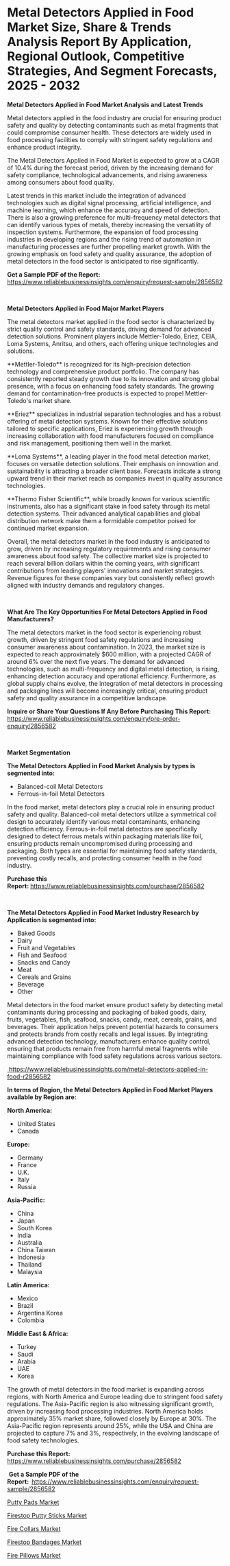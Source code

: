 <p><h1>Metal Detectors Applied in Food Market Size, Share & Trends Analysis Report By Application, Regional Outlook, Competitive Strategies, And Segment Forecasts, 2025 - 2032</h1></p><p><strong>Metal Detectors Applied in Food Market Analysis and Latest Trends</strong></p>
<p><p>Metal detectors applied in the food industry are crucial for ensuring product safety and quality by detecting contaminants such as metal fragments that could compromise consumer health. These detectors are widely used in food processing facilities to comply with stringent safety regulations and enhance product integrity. </p><p>The Metal Detectors Applied in Food Market is expected to grow at a CAGR of 10.4% during the forecast period, driven by the increasing demand for safety compliance, technological advancements, and rising awareness among consumers about food quality. </p><p>Latest trends in this market include the integration of advanced technologies such as digital signal processing, artificial intelligence, and machine learning, which enhance the accuracy and speed of detection. There is also a growing preference for multi-frequency metal detectors that can identify various types of metals, thereby increasing the versatility of inspection systems. Furthermore, the expansion of food processing industries in developing regions and the rising trend of automation in manufacturing processes are further propelling market growth. With the growing emphasis on food safety and quality assurance, the adoption of metal detectors in the food sector is anticipated to rise significantly.</p></p>
<p><strong>Get a Sample PDF of the Report:&nbsp;</strong> <a href="https://www.reliablebusinessinsights.com/enquiry/request-sample/2856582?utm_campaign=60&utm_medium=2&utm_source=Github&utm_content=ia&utm_term=12032025&utm_id=metal-detectors-applied-in-food">https://www.reliablebusinessinsights.com/enquiry/request-sample/2856582</a></p>
<p>&nbsp;</p>
<p><strong>Metal Detectors Applied in Food Major Market Players</strong></p>
<p><p>The metal detectors market applied in the food sector is characterized by strict quality control and safety standards, driving demand for advanced detection solutions. Prominent players include Mettler-Toledo, Eriez, CEIA, Loma Systems, Anritsu, and others, each offering unique technologies and solutions.</p><p>**Mettler-Toledo** is recognized for its high-precision detection technology and comprehensive product portfolio. The company has consistently reported steady growth due to its innovation and strong global presence, with a focus on enhancing food safety standards. The growing demand for contamination-free products is expected to propel Mettler-Toledo's market share.</p><p>**Eriez** specializes in industrial separation technologies and has a robust offering of metal detection systems. Known for their effective solutions tailored to specific applications, Eriez is experiencing growth through increasing collaboration with food manufacturers focused on compliance and risk management, positioning them well in the market.</p><p>**Loma Systems**, a leading player in the food metal detection market, focuses on versatile detection solutions. Their emphasis on innovation and sustainability is attracting a broader client base. Forecasts indicate a strong upward trend in their market reach as companies invest in quality assurance technologies.</p><p>**Thermo Fisher Scientific**, while broadly known for various scientific instruments, also has a significant stake in food safety through its metal detection systems. Their advanced analytical capabilities and global distribution network make them a formidable competitor poised for continued market expansion.</p><p>Overall, the metal detectors market in the food industry is anticipated to grow, driven by increasing regulatory requirements and rising consumer awareness about food safety. The collective market size is projected to reach several billion dollars within the coming years, with significant contributions from leading players' innovations and market strategies. Revenue figures for these companies vary but consistently reflect growth aligned with industry demands and regulatory changes.</p></p>
<p>&nbsp;</p>
<p><strong>What Are The Key Opportunities For Metal Detectors Applied in Food Manufacturers?</strong></p>
<p><p>The metal detectors market in the food sector is experiencing robust growth, driven by stringent food safety regulations and increasing consumer awareness about contamination. In 2023, the market size is expected to reach approximately $600 million, with a projected CAGR of around 6% over the next five years. The demand for advanced technologies, such as multi-frequency and digital metal detection, is rising, enhancing detection accuracy and operational efficiency. Furthermore, as global supply chains evolve, the integration of metal detectors in processing and packaging lines will become increasingly critical, ensuring product safety and quality assurance in a competitive landscape.</p></p>
<p><strong>Inquire or Share Your Questions If Any Before Purchasing This Report:</strong> <a href="https://www.reliablebusinessinsights.com/enquiry/pre-order-enquiry/2856582?utm_campaign=60&utm_medium=2&utm_source=Github&utm_content=ia&utm_term=12032025&utm_id=metal-detectors-applied-in-food">https://www.reliablebusinessinsights.com/enquiry/pre-order-enquiry/2856582</a></p>
<p>&nbsp;</p>
<p><strong>Market Segmentation</strong></p>
<p><strong>The Metal Detectors Applied in Food Market Analysis by types is segmented into:</strong></p>
<p><ul><li>Balanced-coil Metal Detectors</li><li>Ferrous-in-foil Metal Detectors</li></ul></p>
<p><p>In the food market, metal detectors play a crucial role in ensuring product safety and quality. Balanced-coil metal detectors utilize a symmetrical coil design to accurately identify various metal contaminants, enhancing detection efficiency. Ferrous-in-foil metal detectors are specifically designed to detect ferrous metals within packaging materials like foil, ensuring products remain uncompromised during processing and packaging. Both types are essential for maintaining food safety standards, preventing costly recalls, and protecting consumer health in the food industry.</p></p>
<p><strong>Purchase this Report:&nbsp;</strong><a href="https://www.reliablebusinessinsights.com/purchase/2856582?utm_campaign=60&utm_medium=2&utm_source=Github&utm_content=ia&utm_term=12032025&utm_id=metal-detectors-applied-in-food">https://www.reliablebusinessinsights.com/purchase/2856582</a></p>
<p>&nbsp;</p>
<p><strong>The Metal Detectors Applied in Food Market Industry Research by Application is segmented into:</strong></p>
<p><ul><li>Baked Goods</li><li>Dairy</li><li>Fruit and Vegetables</li><li>Fish and Seafood</li><li>Snacks and Candy</li><li>Meat</li><li>Cereals and Grains</li><li>Beverage</li><li>Other</li></ul></p>
<p><p>Metal detectors in the food market ensure product safety by detecting metal contaminants during processing and packaging of baked goods, dairy, fruits, vegetables, fish, seafood, snacks, candy, meat, cereals, grains, and beverages. Their application helps prevent potential hazards to consumers and protects brands from costly recalls and legal issues. By integrating advanced detection technology, manufacturers enhance quality control, ensuring that products remain free from harmful metal fragments while maintaining compliance with food safety regulations across various sectors.</p></p>
<p><a href="https://www.reliablebusinessinsights.com/metal-detectors-applied-in-food-r2856582?utm_campaign=60&utm_medium=2&utm_source=Github&utm_content=ia&utm_term=12032025&utm_id=metal-detectors-applied-in-food">&nbsp;https://www.reliablebusinessinsights.com/metal-detectors-applied-in-food-r2856582</a></p>
<p><strong>In terms of Region, the Metal Detectors Applied in Food Market Players available by Region are:</strong></p>
<p>
    <p> <strong> North America: </strong>
        <ul>
            <li>United States</li>
            <li>Canada</li>
        </ul>
        </p> 
    <p> <strong> Europe: </strong>
        <ul>
            <li>Germany</li>
            <li>France</li>
            <li>U.K.</li>
            <li>Italy</li>
            <li>Russia</li>
        </ul>
        </p> 
    <p> <strong> Asia-Pacific: </strong>
        <ul>
            <li>China</li>
            <li>Japan</li>
            <li>South Korea</li>
            <li>India</li>
            <li>Australia</li>
            <li>China Taiwan</li>
            <li>Indonesia</li>
            <li>Thailand</li>
            <li>Malaysia</li>
        </ul>
        </p> 
    <p> <strong> Latin America: </strong>
        <ul>
            <li>Mexico</li>
            <li>Brazil</li>
            <li>Argentina Korea</li>
            <li>Colombia</li>
        </ul>
        </p> 
    <p> <strong> Middle East & Africa: </strong>
        <ul>
            <li>Turkey</li>
            <li>Saudi</li>
            <li>Arabia</li>
            <li>UAE</li>
            <li>Korea</li>
        </ul>
    </p>
    </p>
<p><p>The growth of metal detectors in the food market is expanding across regions, with North America and Europe leading due to stringent food safety regulations. The Asia-Pacific region is also witnessing significant growth, driven by increasing food processing industries. North America holds approximately 35% market share, followed closely by Europe at 30%. The Asia-Pacific region represents around 25%, while the USA and China are projected to capture 7% and 3%, respectively, in the evolving landscape of food safety technologies.</p></p>
<p><strong>Purchase this Report: </strong><a href="https://www.reliablebusinessinsights.com/purchase/2856582?utm_campaign=60&utm_medium=2&utm_source=Github&utm_content=ia&utm_term=12032025&utm_id=metal-detectors-applied-in-food">https://www.reliablebusinessinsights.com/purchase/2856582</a></p>
<p>&nbsp;<strong>Get a Sample PDF of the Report:&nbsp;&nbsp;</strong><a href="https://www.reliablebusinessinsights.com/enquiry/request-sample/2856582?utm_campaign=60&utm_medium=2&utm_source=Github&utm_content=ia&utm_term=12032025&utm_id=metal-detectors-applied-in-food">https://www.reliablebusinessinsights.com/enquiry/request-sample/2856582</a></p>
<p><strong></strong></p>
<p><p><a href="https://github.com/cachuhashieb/Market-Research-Report-List-1/blob/main/putty-pads-market.md?utm_campaign=60&utm_medium=2&utm_source=Github&utm_content=ia&utm_term=12032025&utm_id=metal-detectors-applied-in-food">Putty Pads Market</a></p><p><a href="https://github.com/groszsaoudrd/Market-Research-Report-List-1/blob/main/firestop-putty-sticks-market.md?utm_campaign=60&utm_medium=2&utm_source=Github&utm_content=ia&utm_term=12032025&utm_id=metal-detectors-applied-in-food">Firestop Putty Sticks Market</a></p><p><a href="https://github.com/denuetkachci/Market-Research-Report-List-1/blob/main/fire-collars-market.md?utm_campaign=60&utm_medium=2&utm_source=Github&utm_content=ia&utm_term=12032025&utm_id=metal-detectors-applied-in-food">Fire Collars Market</a></p><p><a href="https://github.com/quiraytaibat/Market-Research-Report-List-1/blob/main/firestop-bandages-market.md?utm_campaign=60&utm_medium=2&utm_source=Github&utm_content=ia&utm_term=12032025&utm_id=metal-detectors-applied-in-food">Firestop Bandages Market</a></p><p><a href="https://github.com/lenjakam/Market-Research-Report-List-1/blob/main/fire-pillows-market.md?utm_campaign=60&utm_medium=2&utm_source=Github&utm_content=ia&utm_term=12032025&utm_id=metal-detectors-applied-in-food">Fire Pillows Market</a></p></p>